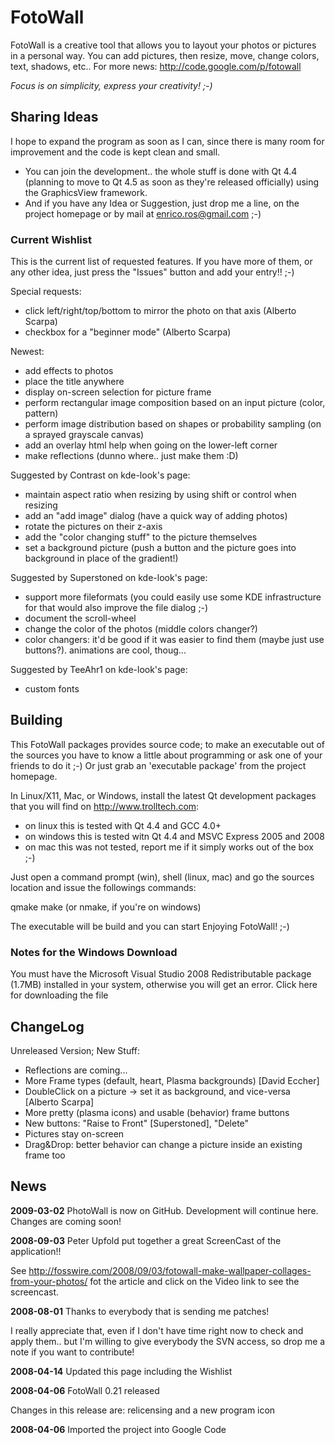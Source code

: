 FotoWall
========

FotoWall is a creative tool that allows you to layout your photos or pictures in a personal way. You can add pictures, then resize, move, change colors, text, shadows, etc..
For more news: http://code.google.com/p/fotowall

*Focus is on simplicity, express your creativity! ;-)*


Sharing Ideas
-------------

I hope to expand the program as soon as I can, since there is many room for improvement and the code is kept clean and small.

- You can join the development.. the whole stuff is done with Qt 4.4 (planning
  to move to Qt 4.5 as soon as they're released officially) using the
  GraphicsView framework.
- And if you have any Idea or Suggestion, just drop me a line, on the project
  homepage or by mail at  enrico.ros@gmail.com ;-)

### Current Wishlist

This is the current list of requested features. If you have more of them, or any other idea, just press the "Issues" button and add your entry!! ;-)

Special requests:

* click left/right/top/bottom to mirror the photo on that axis (Alberto Scarpa)
* checkbox for a "beginner mode" (Alberto Scarpa)

Newest:

* add effects to photos
* place the title anywhere
* display on-screen selection for picture frame
* perform rectangular image composition based on an input picture (color, pattern)
* perform image distribution based on shapes or probability sampling (on a sprayed grayscale canvas)
* add an overlay html help when going on the lower-left corner
* make reflections (dunno where.. just make them :D)

Suggested by Contrast on kde-look's page:

* maintain aspect ratio when resizing by using shift or control when resizing
* add an "add image" dialog (have a quick way of adding photos)
* rotate the pictures on their z-axis
* add the "color changing stuff" to the picture themselves
* set a background picture (push a button and the picture goes into background in place of the gradient!)

Suggested by Superstoned on kde-look's page:

* support more fileformats (you could easily use some KDE infrastructure for that would also improve the file dialog ;-)
* document the scroll-wheel
* change the color of the photos (middle colors changer?)
* color changers: it'd be good if it was easier to find them (maybe just use buttons?). animations are cool, thoug...

Suggested by TeeAhr1 on kde-look's page:

* custom fonts


Building
--------

This FotoWall packages provides source code; to make an executable out of the
sources you have to know a little about programming or ask one of your friends
to do it ;-) Or just grab an 'executable package' from the project homepage.

In Linux/X11, Mac, or Windows, install the latest Qt development packages that
you will find on http://www.trolltech.com:

- on linux this is tested with Qt 4.4 and GCC 4.0+
- on windows this is tested witn Qt 4.4 and MSVC Express 2005 and 2008
- on mac this was not tested, report me if it simply works out of the box ;-)

Just open a command prompt (win), shell (linux, mac) and go the sources
location and issue the followings commands:

   qmake
   make   (or nmake, if you're on windows)

The executable will be build and you can start Enjoying FotoWall! ;-)


### Notes for the Windows Download

You must have the Microsoft Visual Studio 2008 Redistributable package (1.7MB) installed in your system, otherwise you will get an error. Click here for downloading the file


ChangeLog
---------

Unreleased Version; New Stuff:

* Reflections are coming...
* More Frame types (default, heart, Plasma backgrounds) [David Eccher]
* DoubleClick on a picture -> set it as background, and vice-versa [Alberto Scarpa]
* More pretty (plasma icons) and usable (behavior) frame buttons
* New buttons: "Raise to Front" [Superstoned], "Delete"
* Pictures stay on-screen
* Drag&Drop: better behavior can change a picture inside an existing frame too


News
----

**2009-03-02** PhotoWall is now on GitHub. Development will continue here. Changes are coming soon!

**2008-09-03** Peter Upfold put together a great ScreenCast of the application!!

See http://fosswire.com/2008/09/03/fotowall-make-wallpaper-collages-from-your-photos/ fot the article and click on the Video link to see the screencast.

**2008-08-01** Thanks to everybody that is sending me patches!

I really appreciate that, even if I don't have time right now to check and apply them.. but I'm willing to give everybody the SVN access, so drop me a note if you want to contribute!

**2008-04-14** Updated this page including the Wishlist

**2008-04-06** FotoWall 0.21 released

Changes in this release are: relicensing and a new program icon

**2008-04-06** Imported the project into Google Code

